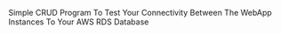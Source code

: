 Simple CRUD Program To Test Your Connectivity
Between The WebApp Instances To Your AWS RDS Database
